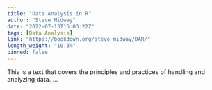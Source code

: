 ```yaml
---
title: "Data Analysis in R"
author: "Steve Midway"
date: "2022-07-13T16:03:22Z"
tags: [Data Analysis]
link: "https://bookdown.org/steve_midway/DAR/"
length_weight: "10.3%"
pinned: false
---
```


This is a text that covers the principles and practices of handling and analyzing data. ...
